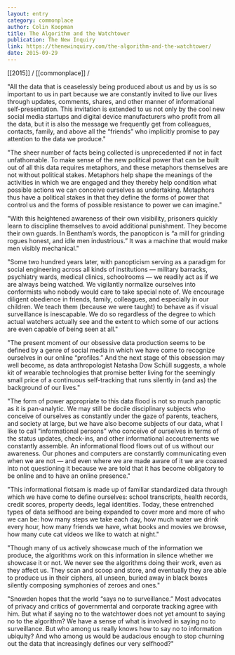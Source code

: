 ```yaml
---
layout: entry
category: commonplace
author: Colin Koopman
title: The Algorithm and the Watchtower
publication: The New Inquiry
link: https://thenewinquiry.com/the-algorithm-and-the-watchtower/
date: 2015-09-29
---
```


[[2015]] / [[commonplace]] / 

"All the data that is ceaselessly being produced about us and by us is so important to us in part because we are constantly invited to live our lives through updates, comments, shares, and other manner of informational self-presentation. This invitation is extended to us not only by the cool new social media startups and digital device manufacturers who profit from all the data, but it is also the message we frequently get from colleagues, contacts, family, and above all the “friends” who implicitly promise to pay attention to the data we produce."

"The sheer number of facts being collected is unprecedented if not in fact unfathomable. To make sense of the new political power that can be built out of all this data requires metaphors, and these metaphors themselves are not without political stakes. Metaphors help shape the meanings of the activities in which we are engaged and they thereby help condition what possible actions we can conceive ourselves as undertaking. Metaphors thus have a political stakes in that they define the forms of power that control us and the forms of possible resistance to power we can imagine."

"With this heightened awareness of their own visibility, prisoners quickly learn to discipline themselves to avoid additional punishment. They become their own guards. In Bentham’s words, the panopticon is “a mill for grinding rogues honest, and idle men industrious.” It was a machine that would make men visibly mechanical."

"Some two hundred years later, with panopticism serving as a paradigm for social engineering across all kinds of institutions — military barracks, psychiatry wards, medical clinics, schoolrooms — we readily act as if we are always being watched. We vigilantly normalize ourselves into conformists who nobody would care to take special note of. We encourage diligent obedience in friends, family, colleagues, and especially in our children. We teach them (because we were taught) to behave as if visual surveillance is inescapable. We do so regardless of the degree to which actual watchers actually see and the extent to which some of our actions are even capable of being seen at all."

"The present moment of our obsessive data production seems to be defined by a genre of social media in which we have come to recognize ourselves in our online “profiles.” And the next stage of this obsession may well become, as data anthropologist Natasha Dow Schüll suggests, a whole kit of wearable technologies that promise better living for the seemingly small price of a continuous self-tracking that runs silently in (and as) the background of our lives."

"The form of power appropriate to this data flood is not so much panoptic as it is pan-analytic. We may still be docile disciplinary subjects who conceive of ourselves as constantly under the gaze of parents, teachers, and society at large, but we have also become subjects of our data, what I like to call “informational persons” who conceive of ourselves in terms of the status updates, check-ins, and other informational accoutrements we constantly assemble. An informational flood flows out of us without our awareness. Our phones and computers are constantly communicating even when we are not — and even where we are made aware of it we are coaxed into not questioning it because we are told that it has become obligatory to be online and to have an online presence."

"This informational flotsam is made up of familiar standardized data through which we have come to define ourselves: school transcripts, health records, credit scores, property deeds, legal identities. Today, these entrenched types of data selfhood are being expanded to cover more and more of who we can be: how many steps we take each day, how much water we drink every hour, how many friends we have, what books and movies we browse, how many cute cat videos we like to watch at night."

"Though many of us actively showcase much of the information we produce, the algorithms work on this information in silence whether we showcase it or not. We never see the algorithms doing their work, even as they affect us. They scan and scoop and store, and eventually they are able to produce us in their ciphers, all unseen, buried away in black boxes silently composing symphonies of zeroes and ones."

"Snowden hopes that the world “says no to surveillance.” Most advocates of privacy and critics of governmental and corporate tracking agree with him. But what if saying no to the watchtower does not yet amount to saying no to the algorithm? We have a sense of what is involved in saying no to surveillance. But who among us really knows how to say no to information ubiquity? And who among us would be audacious enough to stop churning out the data that increasingly defines our very selfhood?"

